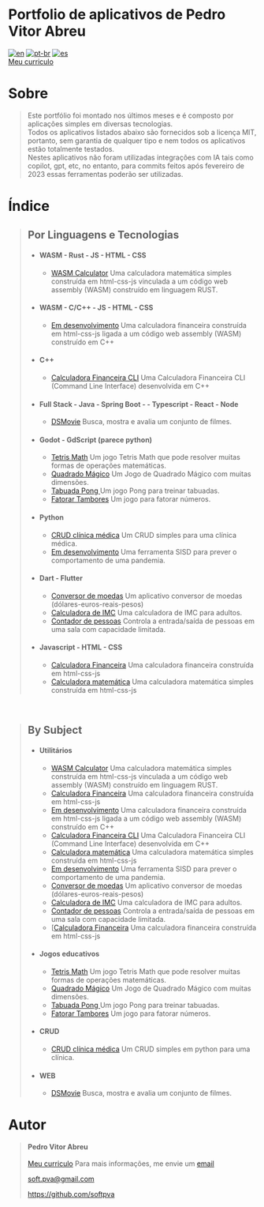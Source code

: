 # **Portfolio de aplicativos de Pedro Vitor Abreu** 
[![en](https://img.shields.io/badge/lang-en-red.svg)](https://github.com/softpva)
[![pt-br](https://img.shields.io/badge/lang-pt--br-green.svg)](./README.pt-br.md)
[![es](https://img.shields.io/badge/lang-es-yellow.svg)](./README.es.md)  
[Meu curriculo](https://github.com/softpva/softpva/blob/main/curriculum.pt-br.md)

# Sobre
> Este portfólio foi montado nos últimos meses e é composto por aplicações simples em diversas tecnologias.  
> Todos os aplicativos listados abaixo são fornecidos sob a licença MIT, portanto, sem garantia de qualquer tipo e nem todos os aplicativos estão totalmente testados.  
> Nestes aplicativos não foram utilizadas integrações com IA tais como copilot, gpt, etc, no entanto, para commits feitos após fevereiro de 2023 essas ferramentas poderão ser utilizadas.

# Índice
> ## **Por Linguagens e Tecnologias**
> * #### WASM - Rust - JS - HTML - CSS
>   * [WASM Calculator](https://github.com/softpva/wasm_calculator) Uma calculadora matemática simples construída em html-css-js vinculada a um código web assembly  (WASM) construído em linguagem RUST.
> * #### WASM - C/C++ - JS - HTML - CSS
>   * [Em desenvolvimento](https://github.com/softpva/financial_calculator) Uma calculadora financeira construída em html-css-js ligada a um código web assembly (WASM) construído em C++
> * #### C++
>   * [Calculadora Financeira CLI](https://github.com/softpva/financial_calculator_cli) Uma Calculadora Financeira CLI (Command Line Interface) desenvolvida em C++
> * #### Full Stack - Java - Spring Boot - - Typescript - React - Node
>   * [DSMovie](https://github.com/softpva/dsmovie) Busca, mostra e avalia um conjunto de filmes.
> * #### Godot - GdScript (parece python)
>   * [Tetris Math](https://github.com/softpva/tetrisMath) Um jogo Tetris Math que pode resolver muitas formas de operações matemáticas.
>   * [Quadrado Mágico](https://github.com/softpva/magicSquare) Um Jogo de Quadrado Mágico com muitas dimensões.
>   * [Tabuada Pong ](https://github.com/softpva/pongMultiplicationTable) Um jogo Pong para treinar tabuadas.
>   * [Fatorar Tambores](https://github.com/softpva/factorizeBarrels) Um jogo para fatorar números.
> * #### Python
>   * [CRUD clínica médica](https://github.com/softpva/clinic) Um CRUD simples para uma clínica médica.
>   * [Em desenvolvimento](https://github.com/softpva/pandemic_forecast) Uma ferramenta SISD para prever o comportamento de uma pandemia.
> * #### Dart - Flutter
>   * [Conversor de moedas](https://github.com/softpva/currencies_converter) Um aplicativo conversor de moedas (dólares-euros-reais-pesos)
>   * [Calculadora de IMC](https://github.com/softpva/bmi_calculator) Uma calculadora de IMC para adultos.
>   * [Contador de pessoas](https://github.com/softpva/people_counter) Controla a entrada/saída de pessoas em uma sala com capacidade limitada.
> * #### Javascript - HTML - CSS
>   * [Calculadora Financeira](https://github.com/softpva/financialJsCalculator) Uma calculadora financeira construída em html-css-js
>   * [Calculadora matemática](https://github.com/softpva/calculator) Uma calculadora matemática simples construída em html-css-js

<br/>

> ## **By Subject**
> * #### Utilitários
>   * [WASM Calculator](https://github.com/softpva/wasm_calculator) Uma calculadora matemática simples construída em html-css-js vinculada a um código web assembly  (WASM) construído em linguagem RUST.
>   * [Calculadora Financeira](https://github.com/softpva/financialJsCalculator) Uma calculadora financeira construída em html-css-js
>   * [Em desenvolvimento](https://github.com/softpva/financial_calculator) Uma calculadora financeira construída em html-css-js ligada a um código web assembly (WASM) construído em C++
>   * [Calculadora Financeira CLI](https://github.com/softpva/financial_calculator_cli) Uma Calculadora Financeira CLI (Command Line Interface) desenvolvida em C++
>   * [Calculadora matemática](https://github.com/softpva/calculator) Uma calculadora matemática simples construída em html-css-js
>   * [Em desenvolvimento](https://github.com/softpva/pandemic_forecast) Uma ferramenta SISD para prever o comportamento de uma pandemia.
>   * [Conversor de moedas](https://github.com/softpva/currencies_converter) Um aplicativo conversor de moedas (dólares-euros-reais-pesos)
>   * [Calculadora de IMC](https://github.com/softpva/bmi_calculator) Uma calculadora de IMC para adultos.
>   * [Contador de pessoas](https://github.com/softpva/people_counter) Controla a entrada/saída de pessoas em uma sala com capacidade limitada.
>   * [[Calculadora Financeira](https://github.com/softpva/financialJsCalculator) Uma calculadora financeira construída em html-css-js
> * #### Jogos educativos
>   * [Tetris Math](https://github.com/softpva/tetrisMath) Um jogo Tetris Math que pode resolver muitas formas de operações matemáticas.
>   * [Quadrado Mágico](https://github.com/softpva/magicSquare) Um Jogo de Quadrado Mágico com muitas dimensões.
>   * [Tabuada Pong ](https://github.com/softpva/pongMultiplicationTable) Um jogo Pong para treinar tabuadas.
>   * [Fatorar Tambores](https://github.com/softpva/factorizeBarrels) Um jogo para fatorar números.
> * #### CRUD
>   * [CRUD clínica médica](https://github.com/softpva/clinic) Um CRUD simples em python para uma clínica.
> * #### WEB
>   * [DSMovie](https://github.com/softpva/dsmovie) Busca, mostra e avalia um conjunto de filmes.  

# Autor
> **Pedro Vitor Abreu**
> <br/>  
> [Meu curriculo](https://github.com/softpva/softpva/blob/main/curriculum.pt-br.md)
> Para mais informações, me envie um [email](mailto:soft.pva@gmail.com)
>
> <soft.pva@gmail.com>
>
> <https://github.com/softpva>
